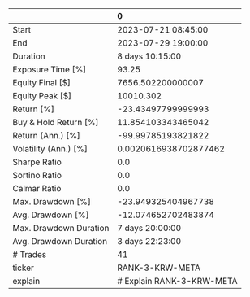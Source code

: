 |                        | 0                         |
|:-----------------------|:--------------------------|
| Start                  | 2023-07-21 08:45:00       |
| End                    | 2023-07-29 19:00:00       |
| Duration               | 8 days 10:15:00           |
| Exposure Time [%]      | 93.25                     |
| Equity Final [$]       | 7656.502200000007         |
| Equity Peak [$]        | 10010.302                 |
| Return [%]             | -23.43497799999993        |
| Buy & Hold Return [%]  | 11.854103343465042        |
| Return (Ann.) [%]      | -99.99785193821822        |
| Volatility (Ann.) [%]  | 0.0020616938702877462     |
| Sharpe Ratio           | 0.0                       |
| Sortino Ratio          | 0.0                       |
| Calmar Ratio           | 0.0                       |
| Max. Drawdown [%]      | -23.949325404967738       |
| Avg. Drawdown [%]      | -12.074652702483874       |
| Max. Drawdown Duration | 7 days 20:00:00           |
| Avg. Drawdown Duration | 3 days 22:23:00           |
| # Trades               | 41                        |
| ticker                 | RANK-3-KRW-META           |
| explain                | # Explain RANK-3-KRW-META |